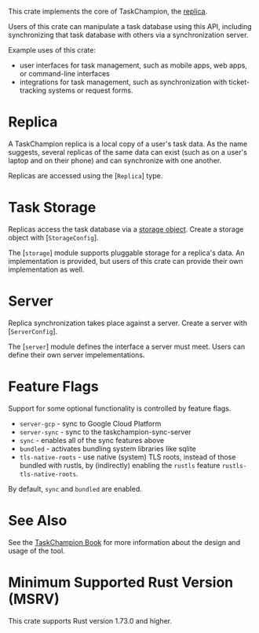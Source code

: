 This crate implements the core of TaskChampion, the [replica](crate::Replica).

Users of this crate can manipulate a task database using this API, including synchronizing that task database with others via a synchronization server.

Example uses of this crate:
 * user interfaces for task management, such as mobile apps, web apps, or command-line interfaces
 * integrations for task management, such as synchronization with ticket-tracking systems or
   request forms.

# Replica

A TaskChampion replica is a local copy of a user's task data.  As the name suggests, several
replicas of the same data can exist (such as on a user's laptop and on their phone) and can
synchronize with one another.

Replicas are accessed using the [`Replica`] type.

# Task Storage

Replicas access the task database via a [storage object](crate::storage::Storage).
Create a storage object with [`StorageConfig`].

The [`storage`] module supports pluggable storage for a replica's data.
An implementation is provided, but users of this crate can provide their own implementation as well.

# Server

Replica synchronization takes place against a server.
Create a server with [`ServerConfig`].

The [`server`] module defines the interface a server must meet.
Users can define their own server impelementations.

# Feature Flags

Support for some optional functionality is controlled by feature flags.

 * `server-gcp` - sync to Google Cloud Platform
 * `server-sync` - sync to the taskchampion-sync-server
 * `sync` - enables all of the sync features above
 * `bundled` - activates bundling system libraries like sqlite
 * `tls-native-roots` - use native (system) TLS roots, instead of those bundled with rustls, by
   (indirectly) enabling the `rustls` feature `rustls-tls-native-roots`.

 By default, `sync` and `bundled` are enabled.

# See Also

See the [TaskChampion Book](http://gothenburgbitfactory.github.io/taskchampion)
for more information about the design and usage of the tool.

# Minimum Supported Rust Version (MSRV)

This crate supports Rust version 1.73.0 and higher.
